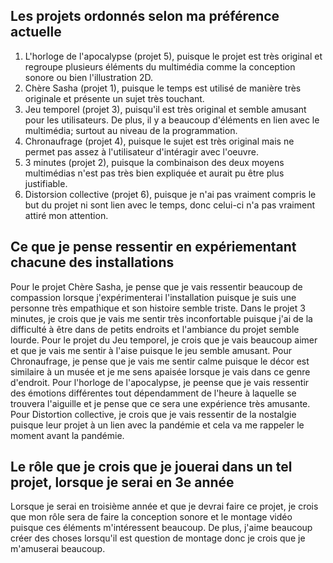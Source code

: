## Les projets ordonnés selon ma préférence actuelle 
1. L'horloge de l'apocalypse (projet 5), puisque le projet est très original et regroupe plusieurs éléments du multimédia comme la conception sonore ou bien l'illustration 2D.
2. Chère Sasha (projet 1), puisque le temps est utilisé de manière très originale et présente un sujet très touchant.
3. Jeu temporel (projet 3), puisqu'il est très original et semble amusant pour les utilisateurs. De plus, il y a beaucoup d'éléments en lien avec le multimédia; surtout au niveau de la programmation.
4. Chronaufrage (projet 4), puisque le sujet est très original mais ne permet pas assez à l'utilisateur d'intéragir avec l'oeuvre.
5. 3 minutes (projet 2), puisque la combinaison des deux moyens multimédias n'est pas très bien expliquée et aurait pu être plus justifiable.
6. Distorsion collective (projet 6), puisque je n'ai pas vraiment compris le but du projet ni sont lien avec le temps, donc celui-ci n'a pas vraiment attiré mon attention.

## Ce que je pense ressentir en expériementant chacune des installations
Pour le projet Chère Sasha, je pense que je vais ressentir beaucoup de compassion lorsque j'expérimenterai l'installation puisque je suis une personne très empathique et son histoire semble triste. Dans le projet 3 minutes, je crois que je vais me sentir très inconfortable puisque j'ai de la difficulté à être dans de petits endroits et l'ambiance du projet semble lourde. Pour le projet du Jeu temporel, je crois que je vais beaucoup aimer et que je vais me sentir à l'aise puisque le jeu semble amusant. Pour Chronaufrage, je pense que je vais me sentir calme puisque le décor est similaire à un musée et je me sens apaisée lorsque je vais dans ce genre d'endroit. Pour l'horloge de l'apocalypse, je peense que je vais ressentir des émotions différentes tout dépendamment de l'heure à laquelle se trouvera l'aiguille et je pense que ce sera une expérience très amusante. Pour Distortion collective, je crois que je vais ressentir de la nostalgie puisque leur projet à un lien avec la pandémie et cela va me rappeler le moment avant la pandémie.

## Le rôle que je crois que je jouerai dans un tel projet, lorsque je serai en 3e année
Lorsque je serai en troisième année et que je devrai faire ce projet, je crois que mon rôle sera de faire la conception sonore et le montage vidéo puisque ces éléments m'intéressent beaucoup. De plus, j'aime beaucoup créer des choses lorsqu'il est question de montage donc je crois que je m'amuserai beaucoup.
